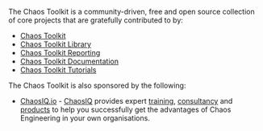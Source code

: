 The Chaos Toolkit is a community-driven, free and open source collection 
of core projects that are gratefully contributed to by:

* [Chaos Toolkit](https://github.com/chaostoolkit/chaostoolkit/graphs/contributors)
* [Chaos Toolkit Library](https://github.com/chaostoolkit/chaostoolkit-lib/graphs/contributors)
* [Chaos Toolkit Reporting](https://github.com/chaostoolkit/chaostoolkit-reporting/graphs/contributors)
* [Chaos Toolkit Documentation](https://github.com/chaostoolkit/chaostoolkit-documentation/graphs/contributors)
* [Chaos Toolkit Tutorials](https://github.com/chaostoolkit/chaostoolkit-tutorials/graphs/contributors)

The Chaos Toolkit is also sponsored by the following:

* [ChaosIQ.io](http://www.chaosiq.io/) - [ChaosIQ](http://www.chaosiq.io/) 
provides expert [training](http://www.chaosiq.io/services.html), 
[consultancy](http://www.chaosiq.io/services.html) and 
[products](http://www.chaosiq.io/sign-up-for-alpha.html) to help you 
successfully get the advantages of Chaos Engineering in your own organisations.